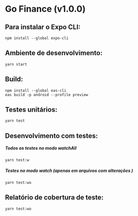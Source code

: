 # Go Finance (v1.0.0)

## Para instalar o Expo CLI:

```
npm install --global expo-cli
```

## Ambiente de desenvolvimento:
```
yarn start
```

## Build:
```
npm install --global eas-cli
eas build -p android --profile preview
```

## Testes unitários:
```
yarn test
```

## Desenvolvimento com testes:

##### Todos os testes no modo watchAll
```
yarn test:w
```

##### Testes no modo watch (apenas em arquivos com alterações )
```
yarn test:wo
```

## Relatório de cobertura de teste:
```
yarn test:wo
```

